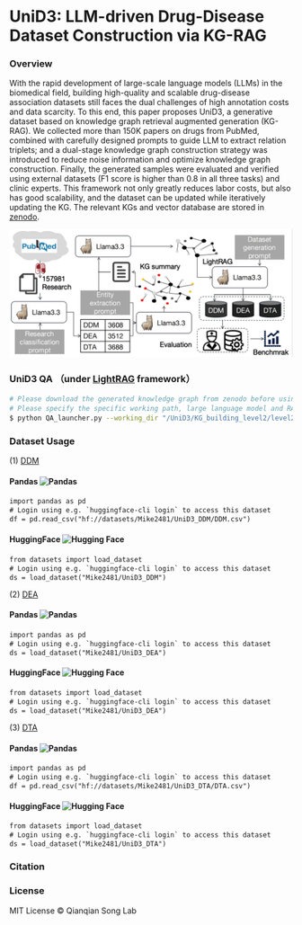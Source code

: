 # UniD3: LLM-driven Drug-Disease Dataset Construction via KG-RAG


### Overview
With the rapid development of large-scale language models (LLMs) in the biomedical field, building high-quality and scalable drug-disease association datasets still faces the dual challenges of high annotation costs and data scarcity. To this end, this paper proposes UniD3, a generative dataset based on knowledge graph retrieval augmented generation (KG-RAG). We collected more than 150K papers on drugs from PubMed, combined with carefully designed prompts to guide LLM to extract relation triplets; and a dual-stage knowledge graph construction strategy was introduced to reduce noise information and optimize knowledge graph construction. Finally, the generated samples were evaluated and verified using external datasets (F1 score is higher than 0.8 in all three tasks) and clinic experts. This framework not only greatly reduces labor costs, but also has good scalability, and the dataset can be updated while iteratively updating the KG. 
The relevant KGs and vector database are stored in [zenodo](https://zenodo.org/records/15368180).

![The workflow of Uni$D^3$](wkfl.png)


### UniD3 QA （under [LightRAG](https://github.com/HKUDS/LightRAG) framework）
   ```bash
   # Please download the generated knowledge graph from zenodo before using UniD3 QA. 
   # Please specify the specific working path, large language model and RAG mode.
   $ python QA_launcher.py --working_dir "/UniD3/KG_building_level2/level2_T2_70B" --model "myllama3.3_70B" --mode "mix"
   ```



### Dataset Usage  
   (1) [DDM](https://huggingface.co/datasets/Mike2481/UniD3_DDM)
   
   #### Pandas  <img src="https://pandas.pydata.org/static/img/pandas_mark.svg" alt="Pandas" width="20" />
   ```
   import pandas as pd
   # Login using e.g. `huggingface-cli login` to access this dataset
   df = pd.read_csv("hf://datasets/Mike2481/UniD3_DDM/DDM.csv")
   ```
   #### HuggingFace <img src="https://huggingface.co/front/assets/huggingface_logo.svg" alt="Hugging Face" width="20" />
   ```
   from datasets import load_dataset
   # Login using e.g. `huggingface-cli login` to access this dataset
   ds = load_dataset("Mike2481/UniD3_DDM")
   ```

   (2) [DEA](https://huggingface.co/datasets/Mike2481/UniD3_DEA)

   #### Pandas  <img src="https://pandas.pydata.org/static/img/pandas_mark.svg" alt="Pandas" width="20" />
   ```
   import pandas as pd
   # Login using e.g. `huggingface-cli login` to access this dataset
   ds = load_dataset("Mike2481/UniD3_DEA")
   ```
   #### HuggingFace <img src="https://huggingface.co/front/assets/huggingface_logo.svg" alt="Hugging Face" width="20" />
   ```
   from datasets import load_dataset
   # Login using e.g. `huggingface-cli login` to access this dataset
   ds = load_dataset("Mike2481/UniD3_DEA")
   ```
   
   (3) [DTA](https://huggingface.co/datasets/Mike2481/UniD3_DTA)

   #### Pandas  <img src="https://pandas.pydata.org/static/img/pandas_mark.svg" alt="Pandas" width="20" />
   ```
   import pandas as pd
   # Login using e.g. `huggingface-cli login` to access this dataset
   df = pd.read_csv("hf://datasets/Mike2481/UniD3_DTA/DTA.csv")
   ```
   #### HuggingFace <img src="https://huggingface.co/front/assets/huggingface_logo.svg" alt="Hugging Face" width="20" />
   ```
   from datasets import load_dataset
   # Login using e.g. `huggingface-cli login` to access this dataset
   ds = load_dataset("Mike2481/UniD3_DTA")
   ```
### Citation

### License
MIT License © Qianqian Song Lab
